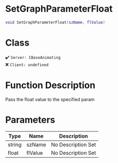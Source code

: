 # SetGraphParameterFloat
```lua
void SetGraphParameterFloat(szName, flValue)
```
# Class
✔️ `Server: CBaseAnimating`  
❌ `Client: undefined`  

# Function Description
Pass the float value to the specified param
# Parameters
Type|Name|Description
--|--|--
string|szName|No Description Set
float|flValue|No Description Set
